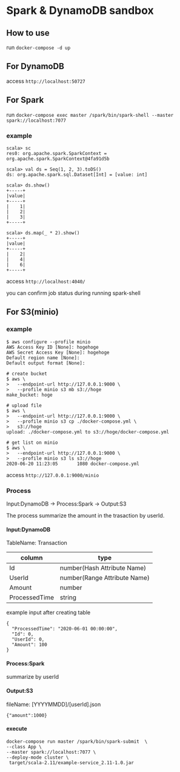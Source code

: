 # Spark & DynamoDB sandbox

## How to use

run `docker-compose -d up`

## For DynamoDB

access `http://localhost:50727`

## For Spark

run `docker-compose exec master /spark/bin/spark-shell --master spark://localhost:7077`

### example

```
scala> sc
res0: org.apache.spark.SparkContext = org.apache.spark.SparkContext@4fa91d5b

scala> val ds = Seq(1, 2, 3).toDS()
ds: org.apache.spark.sql.Dataset[Int] = [value: int]

scala> ds.show()
+-----+
|value|
+-----+
|    1|
|    2|
|    3|
+-----+

scala> ds.map(_ * 2).show()
+-----+
|value|
+-----+
|    2|
|    4|
|    6|
+-----+
```

access `http://localhost:4040/`

you can confirm job status during running spark-shell

## For S3(minio)

### example

```
$ aws configure --profile minio
AWS Access Key ID [None]: hogehoge
AWS Secret Access Key [None]: hogehoge
Default region name [None]:
Default output format [None]:

# create bucket
$ aws \
>   --endpoint-url http://127.0.0.1:9000 \
>   --profile minio s3 mb s3://hoge
make_bucket: hoge

# upload file
$ aws \
>   --endpoint-url http://127.0.0.1:9000 \
>   --profile minio s3 cp ./docker-compose.yml \
>   s3://hoge
upload: ./docker-compose.yml to s3://hoge/docker-compose.yml

# get list on minio
$ aws \
>   --endpoint-url http://127.0.0.1:9000 \
>   --profile minio s3 ls s3://hoge
2020-06-20 11:23:05       1080 docker-compose.yml
```

access `http://127.0.0.1:9000/minio`

### Process

Input:DynamoDB -> Process:Spark -> Output:S3

The process summarize the amount in the trasaction by userId.

#### Input:DynamoDB

TableName: Transaction

| column | type |
| ---- | ---- |
| Id | number(Hash Attribute Name) |
| UserId | number(Range Attribute Name) |
| Amount | number |
| ProcessedTime | string |

example input after creating table
```
{
  "ProcessedTime": "2020-06-01 00:00:00",
  "Id": 0,
  "UserId": 0,
  "Amount": 100
}
```

#### Process:Spark

summarize by userId

#### Output:S3

fileName: [YYYYMMDD]/[userId].json
```
{"amount":1000}
```

#### execute

```
docker-compose run master /spark/bin/spark-submit  \
--class App \
--master spark://localhost:7077 \
--deploy-mode cluster \
 target/scala-2.11/example-service_2.11-1.0.jar
```
